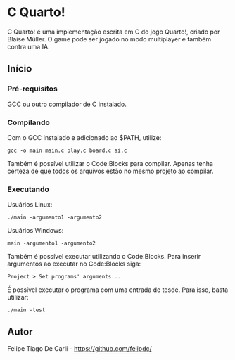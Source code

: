 # C Quarto!

C Quarto! é uma implementação escrita em C do jogo Quarto!, criado por Blaise Müller.
O game pode ser jogado no modo multiplayer e também contra uma IA.

## Início

### Pré-requisitos
GCC ou outro compilador de C instalado.

### Compilando
Com o GCC instalado e adicionado ao $PATH, utilize:
```
gcc -o main main.c play.c board.c ai.c
```
Também é possível utilizar o Code:Blocks para compilar. Apenas
tenha certeza de que todos os arquivos estão no mesmo projeto
ao compilar.

### Executando

Usuários Linux:
```
./main -argumento1 -argumento2
```

Usuários Windows:

```
main -argumento1 -argumento2
```
Também é possível executar utilizando o Code:Blocks. 
Para inserir argumentos ao executar no Code:Blocks siga:
```
Project > Set programs' arguments...
```
É possível executar o programa com uma entrada de tesde. Para isso, basta utilizar:

```
./main -test
```

## Autor
Felipe Tiago De Carli - https://github.com/felipdc/
